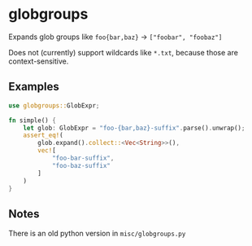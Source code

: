 # globgroups
Expands glob groups like `foo{bar,baz}` -> `["foobar", "foobaz"]`

Does not (currently) support wildcards like `*.txt`,
because those are context-sensitive.

## Examples
```rust
use globgroups::GlobExpr;

fn simple() {
    let glob: GlobExpr = "foo-{bar,baz}-suffix".parse().unwrap();
    assert_eq!(
        glob.expand().collect::<Vec<String>>(),
        vec![
            "foo-bar-suffix",
            "foo-baz-suffix"
        ]
    )
}
```

## Notes
There is an old python version in `misc/globgroups.py`
